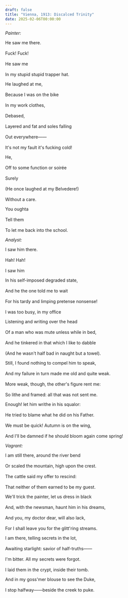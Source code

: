 ```yaml
---
draft: false
title: "Vienna, 1913: Discalced Trinity"
date: 2025-02-06T00:00:00
---
```

*Painter:* <br>  

He saw me there. <br>  
Fuck! Fuck! <br>  
He saw me <br>  
In my stupid stupid trapper hat. 

He laughed at me, <br>  
Because I was on the bike <br>  
In my work clothes, <br>  
Debased, <br>  
Layered and fat and soles falling <br>  
Out everywhere—— <br>  
It's not my fault it's fucking cold! 

He, <br>  
Off to some function or soirée <br>  
Surely <br>  
(He once laughed at my Belvedere!) <br>  
Without a care. 

You oughta <br>  
Tell them <br>  
To let me back into the school. 

*Analyst:* <br>  

I saw him there. <br>  
Hah! Hah! <br>  
I saw him <br>  

In his self-imposed degraded state, <br>  
And he the one told me to wait <br>  
For his tardy and limping pretense nonsense! <br>  
I was too busy, in my office 

Listening and writing over the head <br>  
Of a man who was mute unless while in bed, <br>  
And he tinkered in that which I like to dabble <br>  
(And he wasn't half bad in naught but a towel).

Still, I found nothing to compel him to speak, <br>  
And my failure in turn made me old and quite weak. <br>  
More weak, though, the other's figure rent me: <br>  
So lithe and framed: all that was not sent me.

Enough! let him writhe in his squalor: <br>  
He tried to blame what he did on his Father. <br>  
We must be quick! Autumn is on the wing, <br>  
And I'll be damned if he should bloom again come spring! 

*Vagrant:* <br>  

I am still there, around the river bend <br>  
Or scaled the mountain, high upon the crest. <br>  
The cattle said my offer to rescind: <br>  
That neither of them earned to be my guest. 

We'll trick the painter, let us dress in black <br>  
And, with the newsman, haunt him in his dreams, <br>  
And you, my doctor dear, will also lack, <br>  
For I shall leave you for the glitt'ring streams. 

I am there, telling secrets in the lot, <br>  
Awaiting starlight: savior of half-truths—— <br>  
I'm bitter. All my secrets were forgot. <br>  
I laid them in the crypt, inside their tomb.

And in my goss'mer blouse to see the Duke, <br>  
I stop halfway——beside the creek to puke. 